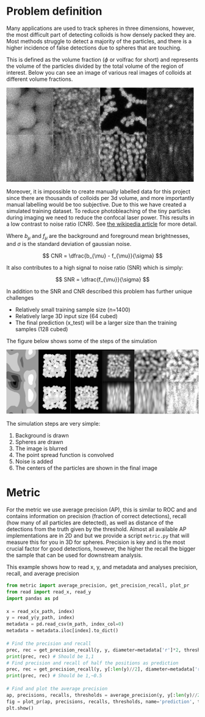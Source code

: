 # Problem definition

Many applications are used to track spheres in three dimensions, however, the most difficult part of detecting colloids is how densely packed they are. Most methods struggle to detect a majority of the particles, and there is a higher incidence of false detections due to spheres that are touching.

This is defined as the volume fraction ($\phi$ or volfrac for short) and represents the volume of the particles divided by the total volume of the region of interest. Below you can see an image of various real images of colloids at different volume fractions.

![real](colloidReal.png)

Moreover, it is impossible to create manually labelled data for this project since there are thousands of colloids per 3d volume, and more importantly manual labelling would be too subjective. Due to this we have created a simulated training dataset.
To reduce photobleaching of the tiny particles during imaging we need to reduce the confocal laser power. 
This results in a low contrast to noise ratio (CNR). See [the wikipedia article](https://en.wikipedia.org/wiki/Contrast-to-noise_ratio) for more detail.

Where $b_{\mu}$ and $f_{\mu}$ are the background and foreground mean brightnesses, and $\sigma$ is the standard deviation of gaussian noise.

$$
    CNR = \dfrac{b_{\mu} - f_{\mu}}{\sigma}
$$

It also contributes to a high signal to noise ratio (SNR) which is simply:

$$
    SNR = \dfrac{f_{\mu}}{\sigma}
$$

In addition to the SNR and CNR described this problem has further unique challenges
- Relatively small training sample size (n=1400)
- Relatively large 3D input size (64 cubed)
- The final prediction (x_test) will be a larger size than the training samples (128 cubed)

The figure below shows some of the steps of the simulation

![Sim](colloidSim.png)

The simulation steps are very simple:
1. Background is drawn
2. Spheres are drawn
3. The image is blurred
4. The point spread function is convolved
5. Noise is added
6. The centers of the particles are shown in the final image

# Metric

For the metric we use average precision (AP), this is similar to ROC and and contains information on precision (fraction of correct detections), recall (how many of all particles are detected), as well as distance of the detections from the truth given by the threshold. Almost all available AP implementations are in 2D and but we provide a script `metric.py` that will measure this for you in 3D for spheres. Precision is key and is the most crucial factor for good detections, however, the higher the recall the bigger the sample that can be used for downstream analysis.

This example shows how to read x, y, and metadata and analyses precision, recall, and average precision

```python
from metric import average_precision, get_precision_recall, plot_pr
from read import read_x, read_y
import pandas as pd

x = read_x(x_path, index)
y = read_y(y_path, index)
metadata = pd.read_csv(m_path, index_col=0)
metadata = metadata.iloc[index].to_dict()

# Find the precision and recall 
prec, rec = get_precision_recall(y, y, diameter=metadata['r']*2, threshold=0.5)
print(prec, rec) # Should be 1,1
# Find precision and recall of half the positions as prediction
prec, rec = get_precision_recall(y, y[:len(y)//2], diameter=metadata['r']*2, threshold=0.5)
print(prec, rec) # Should be 1,~0.5

# Find and plot the average precision
ap, precisions, recalls, thresholds = average_precision(y, y[:len(y)//2], diameter=diameter)
fig = plot_pr(ap, precisions, recalls, thresholds, name='prediction', tag='x-', color='red')
plt.show()
```

